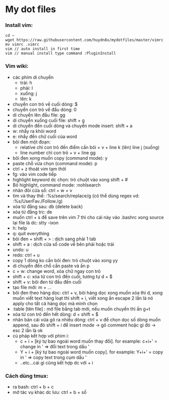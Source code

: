 # My dot files

### Install vim:

```
cd ~
wget https://raw.githubusercontent.com/huydn8x/mydotfiles/master/vimrc
mv vimrc .vimrc
vim // auto install in first time
vim // manual install type command :PluginInstall
```

### Vim wiki:

- các phím di chuyển
  - trái: h
  - phải: l
  - xuống: j
  - lên: k
- chuyển con trỏ về cuối dòng: $
- chuyển con trỏ về đầu dòng: 0
- di chuyển lên đầu file: gg
- di chuyển xuống cuối file: shift + g
- di chuyển đến cuối dòng và chuyển mode insert: shift + a
- w: nhẩy ra khỏi word
- e: nhẩy đến chữ cuối của word
- bôi đen một đoạn: 
  - relative chỉ con trỏ đến điểm cần bôi + v + line k (lên) line j (xuống)
  - line number chỉ con trỏ + v + line gg
- bôi đen xong muốn copy (command mode): y
- paste chỗ vừa chọn (command mode): p
- ctrl + z thoát vim tạm thời
- fg: vào vim code tiếp
- highlight keyword dc chọn: trỏ chuột vào xong shift + # 
- Bỏ highlight, command mode: :nohlsearch
- nhân đôi cửa sổ: ctrl + w + v
- tìm và thay thế: :%s/search/replace/g (có thể dùng regex vd: :%s/UserFav\./Follow\./g)
- xóa từ đằng sau: db (delete back)
- xóa từ đằng trc: de
- muốn ctrl + s để save trên vim 7 thì cho cái này vào .bashrc xong source lại file là dc: stty -ixon
- h: help
- q: quit everything
- bôi đen + shift + > : dịch sang phải 1 tab
- shift + a : dịch cửa sổ code về bên phải hoặc trái
- undo: u
- redo: ctrl + u
- copy 1 dòng ko cần bôi đen: trỏ chuột vào xong yy
- di chuyển đến chỗ cần paste và ấn p
- c + w: change word, xóa chữ ngay con trỏ
- shift + c: xóa từ con trỏ đến cuối, tương tự d + $
- shift + v: bôi đen từ đầu đến cuối
- tạo file mới: m + ...
- bôi đen theo hàng dọc: ctrl + v, bôi hàng dọc xong muốn xóa thì d, xong muốn viết text hàng loạt thì shift + i, viết xong ấn escape 2 lần là nó apply cho tất cả hàng dọc mà mình chọn
- :table [tên file] : mở file bằng tab mới, nếu muốn chuyển thì ấn g+t
- xóa từ con trỏ đến hết dòng: d + shift + $
- nhân bản cái vừa gõ ra nhiều dòng: ctrl + v để chọn dọc số dòng muốn append, sau đó shift + i để insert mode -> gõ comment hoặc gì đó -> esc 2 lần là ok
- cú pháp kết hợp với phím i:
   - c + i + [ký tự bao ngoài word muốn thay đổi]. for example: c+i+' = change in ' => đổi text trong dấu '
   - Y + i + [ký tự bao ngoài word muốn copy]. for example: Y+i+' = copy in ' => copy text trong cụm dấu '
   - ..etc...cái gì cũng kết hợp dc với + i

### Cách dùng tmux:

- ra bash: ctrl + b + c
- mở tác vụ khác dc lưu: ctrl + b + số
